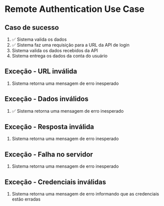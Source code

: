 # Remote Authentication Use Case

## Caso de sucesso
1. ✅ Sistema valida os dados
2. ✅ Sistema faz uma requisição para a URL da API de login
3. Sistema valida os dados recebidos da API
4. Sistema entrega os dados da conta do usuário

## Exceção - URL inválida
1. Sistema retorna uma mensagem de erro inesperado

## Exceção - Dados inválidos
1. ✅ Sistema retorna uma mensagem de erro inesperado

## Exceção - Resposta inválida
1. Sistema retorna uma mensagem de erro inesperado

## Exceção - Falha no servidor
1. Sistema retorna uma mensagem de erro inesperado

## Exceção - Credenciais inválidas
1. Sistema retorna uma mensagem de erro informando que as credenciais estão erradas